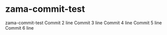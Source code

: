 # zama-commit-test
zama-commit-test
Commit 2 line
Commit 3 line
Commit 4 line
Commit 5 line
Commit 6 line
